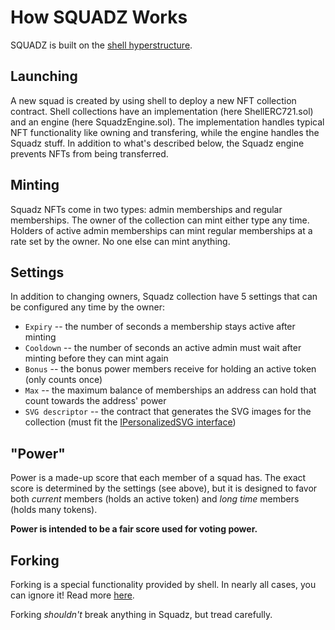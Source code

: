 # How SQUADZ Works

SQUADZ is built on the [shell hyperstructure](https://heyshell.xyz). 

## Launching
A new squad is created by using shell to deploy a new NFT collection contract. Shell collections have an implementation (here ShellERC721.sol) and an engine (here SquadzEngine.sol). The implementation handles typical NFT functionality like owning and transfering, while the engine handles the Squadz stuff. In addition to what's described below, the Squadz engine prevents NFTs from being transferred.

## Minting
Squadz NFTs come in two types: admin memberships and regular memberships. The owner of the collection can mint either type any time. Holders of active admin memberships can mint regular memberships at a rate set by the owner. No one else can mint anything.

## Settings
In addition to changing owners, Squadz collection have 5 settings that can be configured any time by the owner:
- `Expiry` -- the number of seconds a membership stays active after minting
- `Cooldown` -- the number of seconds an active admin must wait after minting before they can mint again
- `Bonus` -- the bonus power members receive for holding an active token (only counts once)
- `Max` -- the maximum balance of memberships an address can hold that count towards the address' power
- `SVG descriptor` -- the contract that generates the SVG images for the collection (must fit the [IPersonalizedSVG interface](https://github.com/R-Group-Devs/squadz-contracts/blob/3dc54851e993706e80e5592fb4e1a0b3f12a1b4e/src/lib/IPersonalizedSVG.sol))

## "Power"
Power is a made-up score that each member of a squad has. The exact score is determined by the settings (see above), but it is designed to favor both *current* members (holds an active token) and *long time* members (holds many tokens). 

**Power is intended to be a fair score used for voting power.**

## Forking
Forking is a special functionality provided by shell. In nearly all cases, you can ignore it! Read more [here](https://docs.heyshell.xyz/forkanomics).

Forking *shouldn't* break anything in Squadz, but tread carefully.